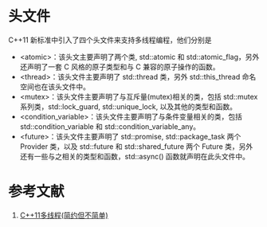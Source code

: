 ﻿# 头文件
C++11 新标准中引入了四个头文件来支持多线程编程，他们分别是

- \<atomic>：该头文主要声明了两个类, std::atomic 和 std\::atomic_flag，另外还声明了一套 C 风格的原子类型和与 C 兼容的原子操作的函数。
- \<thread>：该头文件主要声明了 std::thread 类，另外 std\::this_thread 命名空间也在该头文件中。
- \<mutex>：该头文件主要声明了与互斥量(mutex)相关的类，包括 std::mutex 系列类，std\::lock_guard, std\::unique_lock, 以及其他的类型和函数。
- \<condition_variable>：该头文件主要声明了与条件变量相关的类，包括 std\::condition_variable 和 std\::condition_variable_any。
- \<future>：该头文件主要声明了 std\::promise, std\::package_task 两个 Provider 类，以及 std\::future 和 std\::shared_future 两个 Future 类，另外还有一些与之相关的类型和函数，std::async() 函数就声明在此头文件中。

# 参考文献

1. [C++11多线程(简约但不简单)](https://www.jianshu.com/p/dcce068ee32b)
